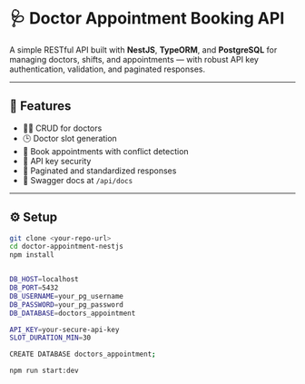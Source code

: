 # 🩺 Doctor Appointment Booking API

A simple RESTful API built with **NestJS**, **TypeORM**, and **PostgreSQL** for managing doctors, shifts, and appointments — with robust API key authentication, validation, and paginated responses.

---

## 🚀 Features

- 🧑‍⚕️ CRUD for doctors
- 🕒 Doctor slot generation
- 📅 Book appointments with conflict detection
- 🔐 API key security
- 📃 Paginated and standardized responses
- 📘 Swagger docs at `/api/docs`

---

## ⚙️ Setup

```bash
git clone <your-repo-url>
cd doctor-appointment-nestjs
npm install


DB_HOST=localhost
DB_PORT=5432
DB_USERNAME=your_pg_username
DB_PASSWORD=your_pg_password
DB_DATABASE=doctors_appointment

API_KEY=your-secure-api-key
SLOT_DURATION_MIN=30

CREATE DATABASE doctors_appointment;

npm run start:dev
